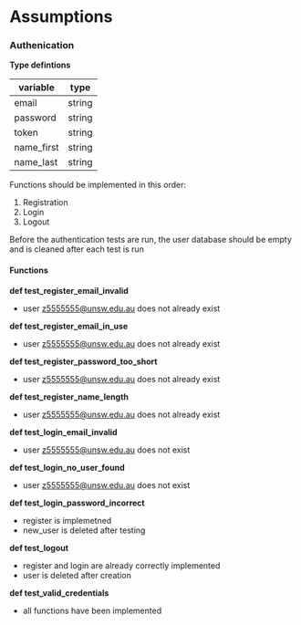 # Assumptions

### **Authenication**

**Type defintions**
 
| variable   | type   |
| ---------- | ------ |
| email      | string |
| password   | string |
| token      | string |
| name_first | string |
| name_last  | string |

Functions should be implemented in this order:
1. Registration
2. Login
3. Logout

Before the authentication tests are run, the user database should be empty and is cleaned after each test is run

#### Functions

 **def test_register_email_invalid**
- user z5555555@unsw.edu.au does not already exist

 **def test_register_email_in_use**
- user z5555555@unsw.edu.au does not already exist

 **def test_register_password_too_short**
- user z5555555@unsw.edu.au does not already exist

 **def test_register_name_length**
- user z5555555@unsw.edu.au does not already exist

 **def test_login_email_invalid**
- user z5555555@unsw.edu.au does not exist

 **def test_login_no_user_found**
- user z5555555@unsw.edu.au does not exist

 **def test_login_password_incorrect**
- register is implemetned
- new_user is deleted after testing


 **def test_logout**
- register and login are already correctly implemented
- user is deleted after creation

 **def test_valid_credentials**
- all functions have been implemented